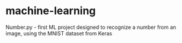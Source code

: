 # machine-learning

Number.py - first ML project designed to recognize a number from an image, using the MNIST dataset from Keras
